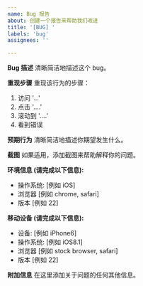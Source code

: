 ```yaml
---
name: Bug 报告
about: 创建一个报告来帮助我们改进
title: '[BUG] '
labels: 'bug'
assignees: ''

---
```


**Bug 描述**
清晰简洁地描述这个 bug。

**重现步骤**
重现该行为的步骤：
1. 访问 '...'
2. 点击 '....'
3. 滚动到 '....'
4. 看到错误

**预期行为**
清晰简洁地描述你期望发生什么。

**截图**
如果适用，添加截图来帮助解释你的问题。

**环境信息 (请完成以下信息):**
 - 操作系统: [例如 iOS]
 - 浏览器 [例如 chrome, safari]
 - 版本 [例如 22]

**移动设备 (请完成以下信息):**
 - 设备: [例如 iPhone6]
 - 操作系统: [例如 iOS8.1]
 - 浏览器 [例如 stock browser, safari]
 - 版本 [例如 22]

**附加信息**
在这里添加关于问题的任何其他信息。